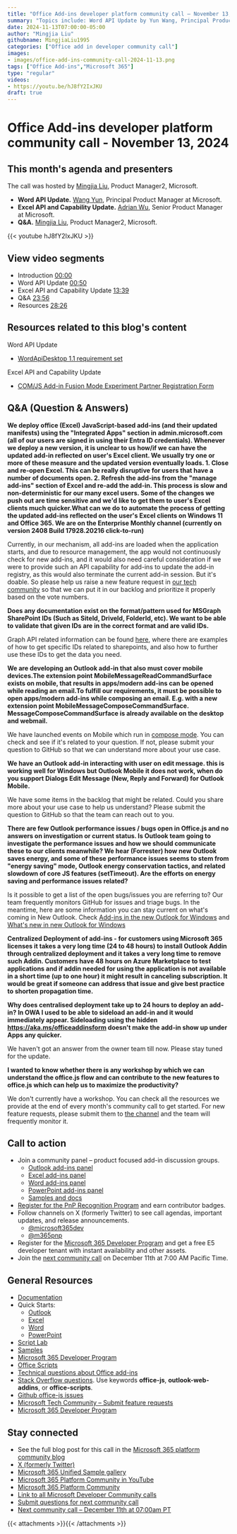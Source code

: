 ```yaml
---
title: "Office Add-ins developer platform community call – November 13, 2024"
summary: "Topics include: Word API Update​ by Yun Wang, Principal Product Manager​ at Microsoft, Excel API and Capability Update by Adrian Wu​, Senior Product Manager​ at Microsoft. Call hosted by Mingjia Liu, Product Manager2 at Microsoft. Recorded on November 13, 2024."
date: 2024-11-13T07:00:00-05:00
author: "Mingjia Liu"
githubname: MingjiaLiu1995
categories: ["Office add in developer community call"]
images:
- images/office-add-ins-community-call-2024-11-13.png
tags: ["Office Add-ins","Microsoft 365"]
type: "regular"
videos:
- https://youtu.be/hJ8fY2IxJKU
draft: true
---
```


# Office Add-ins developer platform community call - November 13, 2024

## This month's agenda and presenters

The call was hosted by [Mingjia Liu](https://www.linkedin.com/in/mingjia-liu-90a69a24a/), Product Manager2, Microsoft.

* **Word API Update.** [Wang Yun](https://www.linkedin.com/in/airwangyun/), Principal Product Manager at Microsoft.
* **Excel API and Capability Update.** [Adrian Wu](https://www.linkedin.com/in/adrian-wu-53462582/), Senior Product Manager at Microsoft.
* **Q&A.** [Mingjia Liu](https://www.linkedin.com/in/mingjia-liu-90a69a24a/), Product Manager2, Microsoft.

{{< youtube hJ8fY2IxJKU >}}

## View video segments

* Introduction [00:00]( https://youtu.be/hJ8fY2IxJKU?t=0)
* Word API Update [00:50]( https://youtu.be/hJ8fY2IxJKU?t=50)
* Excel API and Capability Update [13:39]( https://youtu.be/hJ8fY2IxJKU?t=819)
* Q&A [23:56]( https://youtu.be/hJ8fY2IxJKU?t=1436)
* Resources [28:26]( https://youtu.be/hJ8fY2IxJKU?t=1706)

## Resources related to this blog's content
Word API Update
* [WordApiDesktop 1.1 requirement set​](https://learn.microsoft.com/en-us/javascript/api/requirement-sets/word/word-api-desktop-1.1-requirement-set?view=common-js-preview)

Excel API and Capability Update
* [COM/JS Add-in Fusion Mode Experiment Partner Registration Form](https://forms.office.com/r/URuLbXXtzT)

## Q&A (Question & Answers)

**We deploy office (Excel) JavaScript-based add-ins (and their updated manifests) using the "Integrated Apps" section in admin.microsoft.com (all of our users are signed in using their Entra ID credentials).​ Whenever we deploy a new version, it is unclear to us how/if we can have the updated add-in reflected on user's Excel client. We usually try one or more of these measure and the updated version eventually loads.​ 1. Close and re-open Excel. This can be really disruptive for users that have a number of documents open.​ 2. Refresh the add-ins from the "manage add-ins" section of Excel and re-add the add-in.​ This process is slow and non-deterministic for our many excel users. Some of the changes we push out are time sensitive and we'd like to get them to user's Excel clients much quicker.​What can we do to automate the process of getting the updated add-ins reflected on the user's Excel clients on Windows 11 and Office 365.​ We are on the Enterprise Monthly channel (currently on version 2408 Build 17928.20216 click-to-run)**

Currently, in our mechanism, all add-ins are loaded when the application starts, and due to resource management, the app would not continuously check for new add-ins, and it would also need careful consideration if we were to provide such an API capability for add-ins to update the add-in registry, as this would also terminate the current add-in session. But it's doable. So please help us raise a new feature request in [our tech community](https://techcommunity.microsoft.com/category/microsoft365/ideas/microsoft365developerplatform) so that we can put it in our backlog and prioritize it properly based on the vote numbers.​

**Does any documentation exist on the format/pattern used for MSGraph SharePoint IDs (Such as SiteId, DriveId, FolderId, etc). We want to be able to validate that given IDs are in the correct format and are valid IDs.**

Graph API related information can be found [here](https://learn.microsoft.com/graph/api/resources/sharepoint?view=graph-rest-1.0​), where there are examples of how to get specific IDs related to sharepoints, and also how to further use these IDs to get the data you need. ​

**We are developing an Outlook add-in that also must cover mobile devices.​The extension point MobileMessageReadCommandSurface exists on mobile, that results in apps/modern add-ins can be opened while reading an email.​To fulfill our requirements, it must be possible to open apps/modern add-ins while composing an email. E.g. with a new extension point MobileMessageComposeCommandSurface. MessageComposeCommandSurface is already available on the desktop and webmail.**

We have launched events on Mobile which run in [compose mode](https://learn.microsoft.com/office/dev/add-ins/outlook/mobile-event-based?tabs=jsonmanifest). You can check and see if it's related to your question. If not, please submit your question to GitHub so that we can understand more about your use case.

​**We have an Outlook add-in interacting with user on edit message. this is working well for Windows but Outlook Mobile it does not work, when do you support Dialogs Edit Message (New, Reply and Forward) for Outlook Mobile.**

We have some items in the backlog that might be related. Could you share more about your use case to help us understand? Please submit the question to GitHub so that the team can reach out to you.

**There are few Outlook performance issues / bugs open in Office.js and no answers on investigation or current status. Is Outlook team going to investigate the performance issues and how we should communicate these to our clients meanwhile?​ We hear (Forrester) how new Outlook saves energy, and some of these performance issues seems to stem from "energy saving" mode, Outlook energy conservation tactics, and related slowdown of core JS features (setTimeout). Are the efforts on energy saving and performance issues related?**

Is it possible to get a list of the open bugs/issues you are referring to? Our team frequently monitors GitHub for issues and triage bugs. In the meantime, here are some information you can stay current on what's coming in New Outlook. Check [Add-ins in the new Outlook for Windows](https://techcommunity.microsoft.com/blog/outlook/add-ins-in-the-new-outlook-for-windows/3954388) and  [What's new in new Outlook for Windows](https://support.microsoft.com/en-us/office/what-s-new-in-new-outlook-for-windows-c4c33813-1e9a-4304-8499-90fe7f164bd1)

**Centralized Deployment of add-ins - for customers using Microsoft 365 licenses it takes a very long time (24 to 48 hours) to install Outlook Addin through centralized deployment and it takes a very long time to remove such Addin. Customers have 48 hours on Azure Marketplace to test applications and if addin needed for using the application is not available in a short time (up to one hour) it might result in canceling subscription. It would be great if someone can address that issue and give best practice to shorten propagation time.​**

**Why does centralised deployment take up to 24 hours to deploy an add-in? In OWA I used to be able to sideload an add-in and it would immediately appear. Sideloading using the hidden https://aka.ms/officeaddinsform doesn't make the add-in show up under Apps any quicker.**

We haven't got an answer from the owner team till now. Please stay tuned for the update.

**I wanted to know whether there is any workshop by which we can understand the office.js flow and can contribute to the new features to office.js which can help us to maximize the productivity?**

We don't currently have a workshop. You can check all the resources we provide at the end of every month's community call to get started. For new feature requests, please submit them to [the channel](https://techcommunity.microsoft.com/category/microsoft365/ideas/microsoft365developerplatform) and the team will frequently monitor it.

## Call to action

* Join a community panel – product focused add-in discussion groups.
    * [Outlook add-ins panel](https://ux.microsoft.com/Panel/OutlookAddinDeveloper)
    * [Excel add-ins panel](https://ux.microsoft.com/Panel/ExcelAddinDeveloper)
    * [Word add-ins panel](https://ux.microsoft.com/Panel/WordAddinDeveloper)
    * [PowerPoint add-ins panel](https://ux.microsoft.com/Panel/PowerPointAddinDeveloper)
    * [Samples and docs](https://ux.microsoft.com/Panel/OfficeAddinImproveSamplesDocs)
* [Register for the PnP Recognition Program](https://pnp.github.io/recognitionprogram/) and earn contributor badges.
* Follow channels on X (formerly Twitter) to see call agendas, important updates, and release announcements.
    * [@microsoft365dev](https://twitter.com/microsoft365dev)
    * [@m365pnp](https://twitter.com/m365pnp)
* Register for the [Microsoft 365 Developer Program](https://aka.ms/m365/devprogram) and get a free E5 developer tenant with instant availability and other assets.
* Join the [next community call](https://aka.ms/officeaddinscommunitycall) on December 11th at 7:00 AM Pacific Time.

## General Resources

* [Documentation](https://aka.ms/office-add-ins-docs)
* Quick Starts:
    * [Outlook](https://learn.microsoft.com/office/dev/add-ins/quickstarts/outlook-quickstart)
    * [Excel](https://learn.microsoft.com/office/dev/add-ins/quickstarts/excel-quickstart-jquery)
    * [Word](https://learn.microsoft.com/office/dev/add-ins/quickstarts/word-quickstart)
    * [PowerPoint](https://learn.microsoft.com/office/dev/add-ins/quickstarts/powerpoint-quickstart)
* [Script Lab](https://aka.ms/getscriptlab)
* [Samples](https://aka.ms/officeaddinsamples)
* [Microsoft 365 Developer Program](https://aka.ms/M365devprogram)
* [Office Scripts](aka.ms/office-scripts-docs)
* [Technical questions about Office add-ins](https://aka.ms/office-addins-dev-questions)
* [Stack Overflow questions](https://stackoverflow.com). Use keywords **office-js**, **outlook-web-addins**, or **office-scripts**.
* [Github office-js issues](https://github.com/OfficeDev/office-js/issues)
* [Microsoft Tech Community – Submit feature requests](https://aka.ms/m365dev-suggestions)
* [Microsoft 365 Developer Program](https://aka.ms/M365devprogram)

## Stay connected

* See the full blog post for this call in the [Microsoft 365 platform community blog](https://aka.ms/m365pnp/blog)
* [X (formerly Twitter)](https://twitter.com/microsoft365dev)
* [Microsoft 365 Unified Sample gallery](https://aka.ms/community/samples)
* [Microsoft 365 Platform Community in YouTube](https://aka.ms/community/videos)
* [Microsoft 365 Platform Community](https://aka.ms/community/home)
* [Link to all Microsoft Developer Community calls](https://aka.ms/M365DevCalls)
* [Submit questions for next community call](https://aka.ms/officeaddinsform)
* [Next community call – December 11th at 07:00am PT](https://aka.ms/officeaddinscommunitycall)

{{< attachments >}}{{< /attachments >}}
